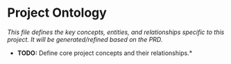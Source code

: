 # Project Ontology

*This file defines the key concepts, entities, and relationships specific to this project. It will be generated/refined based on the PRD.*

* **TODO:** Define core project concepts and their relationships.*
